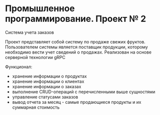 # Промышленное программирование. Проект № 2
Система учета заказов
  <p></p>

  Проект представляет собой систему по продаже свежих фруктов.
  Пользователем системы является поставщик продукции, которому необходимо вести учет сведений о продажах.
  Реализован на основе серверной технологии gRPC

  Функционал:
  - хранение информации о продуктах
  - хранение информации о клиентах
  - хранение информации о заказах
  - выполнение CRUD-операций с перечисленными выше сущностями
  - управление статусами заказов
  - вывод отчета за месяц - самые продающиеся продукты и их суммарная стоимость
